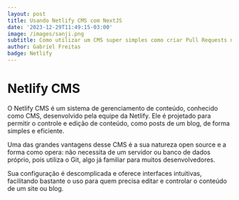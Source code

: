 ```yaml
---
layout: post
title: Usando Netlify CMS com NextJS
date: '2023-12-29T11:49:15-03:00'
image: /images/sanji.png
subtitle: Como utilizar um CMS super simples como criar Pull Requests no GitHub
author: Gabriel Freitas
badge: Netlify
---
```

# Netlify CMS

O Netlify CMS é um sistema de gerenciamento de conteúdo, conhecido como CMS, desenvolvido pela equipe da Netlify. Ele é projetado para permitir o controle e edição de conteúdo, como posts de um blog, de forma simples e eficiente.



Uma das grandes vantagens desse CMS é a sua natureza open source e a forma como opera: não necessita de um servidor ou banco de dados próprio, pois utiliza o Git, algo já familiar para muitos desenvolvedores.



Sua configuração é descomplicada e oferece interfaces intuitivas, facilitando bastante o uso para quem precisa editar e controlar o conteúdo de um site ou blog.

